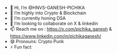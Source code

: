 - 👋 Hi, I’m @HNVS-GANESH-PICHIKA
- 👀 I’m highly into Crypto & Blockchain
- 🌱 I’m currently honing DSA
- 💞️ I’m looking to collaborate on X & linkedin
- 📫 Reach me on : https://x.com/pichika_ganesh & https://www.linkedin.com/in/pichikaganesh/
- 😄 Pronouns: Crypto Punk
- ⚡ Fun fact:

<!---
HNVS-GANESH-PICHIKA/HNVS-GANESH-PICHIKA is a ✨ special ✨ repository because its `README.md` (this file) appears on your GitHub profile.
You can click the Preview link to take a look at your changes.
--->
